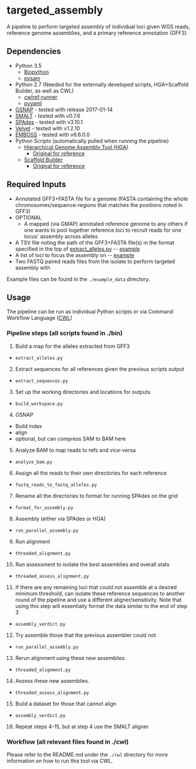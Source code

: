 # targeted_assembly
A pipeline to perform targeted assembly of individual loci given WGS reads, reference genome assemblies, and a primary reference annotation (GFF3)

## Dependencies
- Python 3.5
  * [Biopython](https://pypi.python.org/pypi/biopython/1.66)
  * [pysam](https://pypi.python.org/pypi/pysam)
- Python 2.7 (Needed for the externally developed scripts, HGA+Scaffold Builder, as well as CWL)
  * [cwlref-runner](https://pypi.python.org/pypi/cwlref-runner)
  * [pyyaml](https://pypi.python.org/pypi/PyYAML)
- [GSNAP](http://research-pub.gene.com/gmap/) - tested with release 2017-01-14
- [SMALT](http://www.sanger.ac.uk/science/tools/smalt-0) - tested with v0.7.6
- [SPAdes](http://bioinf.spbau.ru/spades) - tested with v3.10.1
- [Velvet](https://www.ebi.ac.uk/~zerbino/velvet/) - tested with v1.2.10
- [EMBOSS](http://emboss.open-bio.org/) - tested with v6.6.0.0
- Python Scripts (automatically pulled when running the pipeline)
  * [Hierarchical Genome Assembly Tool (HGA)](https://github.com/jmatsumura/Hierarchical-Genome-Assembly-HGA)
    * [Original for reference](https://github.com/aalokaily/Hierarchical-Genome-Assembly-HGA)
  * [Scaffold Builder](https://github.com/jmatsumura/Scaffold_builder)
    * [Original for reference](https://github.com/metageni/Scaffold_builder)

## Required Inputs
* Annotated GFF3+FASTA file for a genome (FASTA containing the whole chromosomes/sequence-regions that matches the positions noted in GFF3)
* OPTIONAL 
  * A mapped (via GMAP) annotated reference genome to any others if one wants to pool together reference loci to recruit reads for one locus' assembly across alleles
* A TSV file noting the path of the GFF3+FASTA file(s) in the format specified in the top of [extract_alleles.py](https://github.com/jmatsumura/targeted_assembly/blob/master/bin/extract_alleles.py) -- [example](https://github.com/jmatsumura/targeted_assembly/blob/master/example_data/ea_input.tsv)
* A list of loci to focus the assembly on -- [example](https://github.com/jmatsumura/targeted_assembly/blob/master/example_data/subset_list.txt)
* Two FASTQ paired reads files from the isolate to perform targeted assembly with

Example files can be found in the `./example_data` directory.

## Usage
The pipeline can be run as individual Python scripts or via Command Workflow Language ([CWL]((http://www.commonwl.org/draft-3/UserGuide.html#Writing_Workflows)))

### Pipeline steps (all scripts found in ./bin)
1. Build a map for the alleles extracted from GFF3
  * `extract_alleles.py` 
2. Extract sequences for all references given the previous scripts output
  * `extract_sequences.py`
3. Set up the working directories and locations for outputs
  * `build_workspace.py`
4. GSNAP
  * Build index
  * align
  * optional, but can compress SAM to BAM here
5. Analyze BAM to map reads to refs and vice-versa 
  * `analyze_bam.py`
6. Assign all the reads to their own directories for each reference
  * `fastq_reads_to_fastq_alleles.py`
7. Rename all the directories to format for running SPAdes on the grid 
  * `format_for_assembly.py`
8. Assembly (either via SPAdes or HGA)
  * `run_parallel_assembly.py`
9. Run alignment 
  * `threaded_alignment.py`
10. Run assessment to isolate the best assemblies and overall stats
  * `threaded_assess_alignment.py`
11. If there are any remaining loci that could not assemble at a desired minimum threshold, can isolate these reference sequences to another round of the pipeline and use a different aligner/sensitivity. Note that using this step will essentially format the data similar to the end of step 3
  * `assembly_verdict.py`
12. Try assemble those that the previous assembler could not
  * `run_parallel_assembly.py`
13. Rerun alignment using these new assemblies.
  * `threaded_alignment.py`
14. Assess these new assemblies.
  * `threaded_assess_alignment.py`
15. Build a dataset for those that cannot align
  * `assembly_verdict.py`
16. Repeat steps 4-15, but at step 4 use the SMALT aligner

### Workflow (all relevant files found in ./cwl)
Please refer to the README.md under the `./cwl` directory for more information on how to run this tool via CWL.